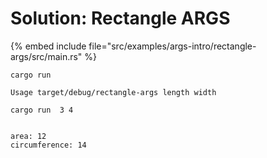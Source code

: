 # Solution: Rectangle ARGS

{% embed include file="src/examples/args-intro/rectangle-args/src/main.rs" %}

```
cargo run

Usage target/debug/rectangle-args length width
```

```
cargo run  3 4


area: 12
circumference: 14
```


